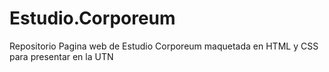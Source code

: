 # Estudio.Corporeum
Repositorio Pagina web de Estudio Corporeum maquetada en HTML y CSS para presentar en la UTN
